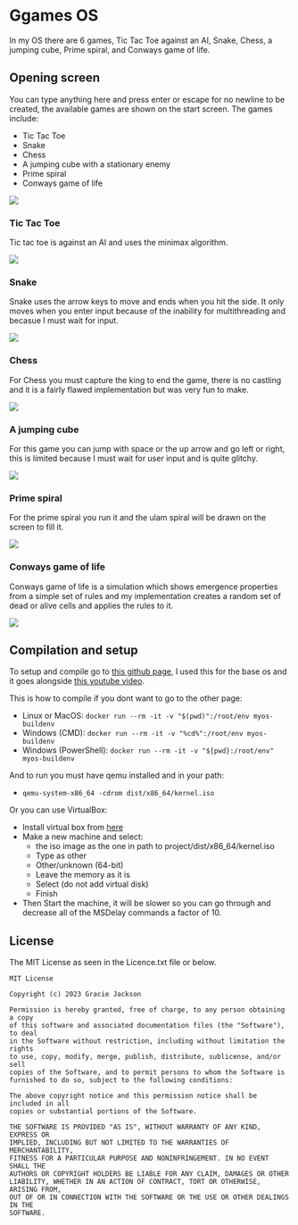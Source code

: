 # Ggames OS

In my OS there are 6 games, Tic Tac Toe against an AI, Snake, Chess, a jumping cube, Prime spiral, and Conways game of life.

## Opening screen

You can type anything here and press enter or escape for no newline to be created, the available games are shown on the start screen. 
The games include:
 - Tic Tac Toe
 - Snake
 - Chess
 - A jumping cube with a stationary enemy
 - Prime spiral
 - Conways game of life

![](Screenshots/Start.png)

### Tic Tac Toe

Tic tac toe is against an AI and uses the minimax algorithm.

![](Screenshots/TTT.png)

### Snake

Snake uses the arrow keys to move and ends when you hit the side. It only moves when you enter input because of the inability for multithreading and becasue I must wait for input.

![](Screenshots/Snake.png)

### Chess

For Chess you must capture the king to end the game, there is no castling and it is a fairly flawed implementation but was very fun to make.

![](Screenshots/Chess.png)

### A jumping cube

For this game you can jump with space or the up arrow and go left or right, this is limited because I must wait for user input and is quite glitchy.

![](Screenshots/Platformer.png)

### Prime spiral

For the prime spiral you run it and the ulam spiral will be drawn on the screen to fill it.

![](Screenshots/Spiral.png)

### Conways game of life

Conways game of life is a simulation which shows emergence properties from a simple set of rules and my implementation creates a random set of dead or alive cells and applies the rules to it.

![](Screenshots/GOL.png)

## Compilation and setup

To setup and compile go to [this github page](https://github.com/davidcallanan/os-series/tree/ep2), I used this for the base os and it goes alongside [this youtube video](https://www.youtube.com/watch?v=FkrpUaGThTQ&list=RDCMUCUVahoidFA7F3Asfvamrm7w&index=3).


This is how to compile if you dont want to go to the other page:
 - Linux or MacOS: `docker run --rm -it -v "$(pwd)":/root/env myos-buildenv`
 - Windows (CMD): `docker run --rm -it -v "%cd%":/root/env myos-buildenv`
 - Windows (PowerShell): `docker run --rm -it -v "${pwd}:/root/env" myos-buildenv`

And to run you must have qemu installed and in your path:
 - `qemu-system-x86_64 -cdrom dist/x86_64/kernel.iso`

Or you can use VirtualBox:
 - Install virtual box from [here](https://www.virtualbox.org/wiki/Downloads)
 - Make a new machine and select:
    - the iso image as the one in path to project/dist/x86_64/kernel.iso
    - Type as other
    - Other/unknown (64-bit)
    - Leave the memory as it is
    - Select (do not add virtual disk)
    - Finish
 - Then Start the machine, it will be slower so you can go through and decrease all of the MSDelay commands a factor of 10.


## License

The MIT License as seen in the Licence.txt file or below.

```
MIT License

Copyright (c) 2023 Gracie Jackson

Permission is hereby granted, free of charge, to any person obtaining a copy
of this software and associated documentation files (the "Software"), to deal
in the Software without restriction, including without limitation the rights
to use, copy, modify, merge, publish, distribute, sublicense, and/or sell
copies of the Software, and to permit persons to whom the Software is
furnished to do so, subject to the following conditions:

The above copyright notice and this permission notice shall be included in all
copies or substantial portions of the Software.

THE SOFTWARE IS PROVIDED "AS IS", WITHOUT WARRANTY OF ANY KIND, EXPRESS OR
IMPLIED, INCLUDING BUT NOT LIMITED TO THE WARRANTIES OF MERCHANTABILITY,
FITNESS FOR A PARTICULAR PURPOSE AND NONINFRINGEMENT. IN NO EVENT SHALL THE
AUTHORS OR COPYRIGHT HOLDERS BE LIABLE FOR ANY CLAIM, DAMAGES OR OTHER
LIABILITY, WHETHER IN AN ACTION OF CONTRACT, TORT OR OTHERWISE, ARISING FROM,
OUT OF OR IN CONNECTION WITH THE SOFTWARE OR THE USE OR OTHER DEALINGS IN THE
SOFTWARE.
```
